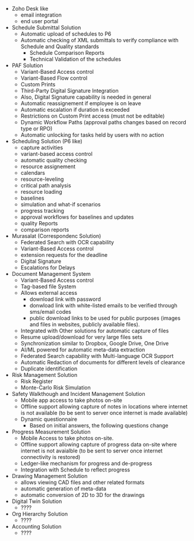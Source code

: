 - Zoho Desk like
	- email integration
	- end user portal
- Schedule Submittal Solution
	- Automatic upload of schedules to P6
	- Automatic checking of XML submittals to verify compliance with Schedule and Quality standards
		- Schedule Comparison Reports
		- Technical Validation of the schedules
- PAF Solution
	- Variant-Based Access control
	- Variant-Based Flow control
	- Custom Prints
	- Third-Party Digital Signature Integration
	- Also, Digital Signature capability is needed in general
	- Automatic reassignement if employee is on leave
	- Automatic escalation if duration is exceeded
	- Restrictions on Custom Print access (must not be editable)
	- Dynamic Workflow Paths (approval paths changes based on record type or RPO)
	- Automatic unlocking for tasks held by users with no action
- Scheduling Solution (P6 like)
	- capture activities
	- variant-based access control
	- automatic quality checking
	- resource assignement
	- calendars
	- resource-leveling
	- critical path analysis
	- resource loading
	- baselines
	- simulation and what-if scenarios
	- progress tracking
	- approval workflows for baselines and updates
	- quality Reports
	- comparison reports
- Murasalat (Correspondenc Solution)
	- Federated Search with OCR capability
	- Variant-Based Access control
	- extension requests for the deadline
	- Digital Signature
	- Escalations for Delays
- Document Management System
	- Variant-Based Access control
	- Tag-based file System
	- Allows external access
		- download link with password
		- donwload link with white-listed emails to be verified through sms/email codes
		- public download links to be used for public purposes (images and files in websites, publicly available files).
	- Integrated with Other solutions for automatic capture of files
	- Resume upload/download for very large files sets
	- Synchronization similar to Dropbox, Google Drive, One Drive
	- AI/ML powered for automatic meta-data extraction
	- Federated Search capability with Multi-language OCR Support
	- Automatic Redaction of documents for different levels of clearance
	- Duplicate identification
- Risk Management Solution
	- Risk Register
	- Monte-Carlo Risk Simulation
- Safety Walkthough and Incident Management Solution
	- Mobile app access to take photos on-site
	- Offline support allowing capture of notes in locations where internet is not available (to be sent to server once internet is made available)
	- Dynamic questionnaire
		- Based on initial answers, the following questions change
- Progress Measurement Solution
	- Mobile Access to take photos on-site.
	- Offline support allowing capture of progress data on-site where internet is not avaialble (to be sent to server once internet connectivity is restored)
	- Ledger-like mechanism for progress and de-progress
	- Integration with Schedule to reflect progress
- Drawing Management Solution
	- allows viewing CAD files and other related formats
	- automatic generation of meta-data
	- automatic conversion of 2D to 3D for the drawings
- Digital Twin Solution
	- ????
- Org Hierarchy Solution
	- ????
- Accounting Solution
	- ????
